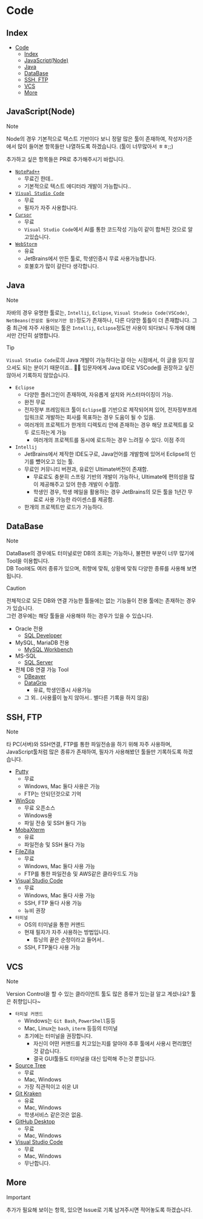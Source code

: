 # Code

## Index

- [Code](#code)
  - [Index](#index)
  - [JavaScript(Node)](#javascriptnode)
  - [Java](#java)
  - [DataBase](#database)
  - [SSH, FTP](#ssh-ftp)
  - [VCS](#vcs)
  - [More](#more)

## JavaScript(Node)

> [!NOTE]
> Node의 경우 기본적으로 텍스트 기반이다 보니 정말 많은 툴이 존재하여, 작성자기준에서 많이 들어본 항목들만 나열하도록 하겠습니다. (툴이 너무많아서 ㅎㅎ;;)
>
> 추가하고 싶은 항목들은 PR로 추가해주시기 바랍니다.

- [`NotePad++`](https://notepad-plus-plus.org/)
  - 무료긴 한데..
  - 기본적으로 텍스트 에디터라 개발이 가능합니다..
- [`Visual Studio Code`](https://code.visualstudio.com/)
  - 무료
  - 필자가 자주 사용합니다.
- [`Cursor`](https://www.cursor.com/)
  - 무료
  - `Visual Studio Code`에서 AI를 통한 코드작성 기능이 같이 합쳐진 것으로 알고있습니다.
- [`WebStorm`](https://www.jetbrains.com/webstorm/promo/?source=google&medium=cpc&campaign=APAC_en_KR_WebStorm_Branded&term=webstorm&content=523833970958&gad_source=1&gclid=Cj0KCQjwpZWzBhC0ARIsACvjWROD5kORT6Gux2up8hypQ6Wb-J8YWc69_7BS6IMLcvIP9USUG6yAwQMaAmiPEALw_wcB)
  - 유료
  - JetBrains에서 만든 툴로, 학생인증시 무료 사용가능합니다.
  - 호불호가 많이 갈린다 생각합니다.

## Java

> [!NOTE]
> 자바의 경우 유명한 툴로는, `Intellij`, `Eclipse`, `Visual Studeio Code(VSCode)`, `NetBeans(전설로 들어보기만 함)`정도가 존재하나, 다른 다양한 툴틀이 더 존재합니다.
> 그 중 최근에 자주 사용되는 툴은 `Intellij`, `Eclipse`정도만 사용이 되다보니 두개에 대해서만 간단히 설명합니다.

> [!TIP]
>
> `Visual Studio Code`로의 Java 개발이 가능하다는걸 아는 시점에서, 이 글을 읽지 않으셔도 되는 분이기 때문이죠.. 🤣🤣
> 입문자에게 Java IDE로 VSCode를 권장하고 싶진 않아서 기록하지 않았습니다.

- `Eclipse`
  - 다양한 플러그인이 존재하여, 자유롭게 설치와 커스터마이징이 가능.
  - 완전 무료
  - 전자정부 프레임워크 툴이 `Eclipse`를 기반으로 제작되어져 있어, 전자정부프레임워크로 개발하는 회사를 목표하는 경우 도움이 될 수 있음.
  - 여러개의 프로젝트가 한개의 디렉토리 안에 존재하는 경우 해당 프로젝트를 모두 로드하는게 가능
    - 여러개의 프로젝트를 동시에 로드하는 경우 느려질 수 있다. 이점 주의
- `Intellij`
  - JetBrains에서 제작한 IDE도구로, Java언어를 개발함에 있어서 Eclipse의 인기를 뻈어오고 있는 툴.
  - 무료인 커뮤니티 버젼과, 유료인 Ultimate버전이 존재함.
    - 무료로도 충분히 스프링 기반의 개발이 가능하나, Ultimate에 편의성을 많이 제공해주고 있어 한층 개발이 수월함.
    - 학생인 경우, 학생 메일을 활용하는 경우 JetBrains의 모든 툴을 1년간 무료로 사용 가능한 라이센스를 제공함.
  - 한개의 프로젝트만 로드가 가능하다.

## DataBase

> [!NOTE]
> DataBase의 경우에도 터미널로만 DB의 조회는 가능하나, 불편한 부분이 너무 많기에 Tool을 이용합니다.  
> DB Tool에도 여러 종류가 있으며, 취향에 맞춰, 상황에 맞춰 다양한 종류를 사용해 보면 됩니다.

> [!CAUTION]
> 전체적으로 모든 DB와 연결 가능한 툴들에는 없는 기능들이 전용 툴에는 존재하는 경우가 있습니다.  
> 그런 경우에는 해당 툴들을 사용해야 하는 경우가 있을 수 있습니다.

- Oracle 전용
  - [SQL Developer](https://www.oracle.com/kr/database/sqldeveloper/)
- MySQL, MariaDB 전용
  - [MySQL Workbench](https://dev.mysql.com/downloads/workbench/)
- MS-SQL
  - [SQL Server](https://www.microsoft.com/ko-kr/sql-server/sql-server-downloads)
- 전체 DB 연결 가능 Tool
  - [DBeaver](https://dbeaver.io/download/)
  - [DataGrip](https://www.jetbrains.com/ko-kr/datagrip/)
    - 유료, 학생인증시 사용가능
  - 그 외.. (사용률이 높지 않아서.. 별다른 기록을 하지 않음)

## SSH, FTP

> [!NOTE]
> 타 PC(서버)와 SSH연결, FTP를 통한 파일전송을 하기 위해 자주 사용하며, JavaScript툴처럼 많은 종류가 존재하여, 필자가 사용해봤던 툴들만 기록하도록 하겠습니다.

- [Putty](https://www.putty.org/)
  - 무료
  - Windows, Mac 둘다 사용은 가능
  - FTP는 안되던것으로 기억
- [WinScp](https://winscp.net/eng/download.php)
  - 무료 오픈소스
  - Windows용
  - 파일 전송 및 SSH 둘다 가능
- [MobaXterm](https://mobaxterm.mobatek.net/)
  - 유료
  - 파일전송 및 SSH 둘다 가능
- [FileZilla](https://filezilla-project.org/)
  - 무료
  - Windows, Mac 둘다 사용 가능
  - FTP를 통한 파일전송 및 AWS같은 클라우드도 가능
- [Visual Studio Code](https://code.visualstudio.com/)
  - 무료
  - Windows, Mac 둘다 사용 가능
  - SSH, FTP 둘다 사용 가능
  - 뉴비 권장
- `터미널`
  - OS의 터미널을 통한 커맨드
  - 현재 필자가 자주 사용하는 방법입니다.
    - 튜닝의 끝은 순정이라고 들어서..
  - SSH, FTP둘다 사용 가능

## VCS

> [!NOTE]
> Version Control을 할 수 있는 클라이언트 툴도 많은 종류가 있는걸 알고 계셨나요? 툴은 취향입니다~

- `터미널 커맨드`
  - Windows는 `Git Bash`, `PowerShell`등등
  - Mac, Linux는 `bash`, `iterm` 등등의 터미널
  - 초기에는 터미널을 권장합니다.
    - 자신이 어떤 커맨드를 치고있는지를 알아야 추후 툴에서 사용시 편리했던 것 같습니다.
    - 결국 GUI툴들도 터미널을 대신 입력해 주는것 뿐입니다.
- [Source Tree](https://www.sourcetreeapp.com/)
  - 무료
  - Mac, Windows
  - 가장 직관적이고 쉬운 UI
- [Git Kraken](https://www.gitkraken.com/)
  - 유료
  - Mac, Windows
  - 학생서비스 같은것은 없음.
- [GitHub Desktop](https://desktop.github.com/)
  - 무료
  - Mac, Windows
- [Visual Studio Code](https://code.visualstudio.com/)
  - 무료
  - Mac, Windows
  - 무난합니다.

## More

> [!IMPORTANT]
> 추가가 필요해 보이는 항목, 있으면 Issue로 기록 남겨주시면 적어놓도록 하겠습니다.
